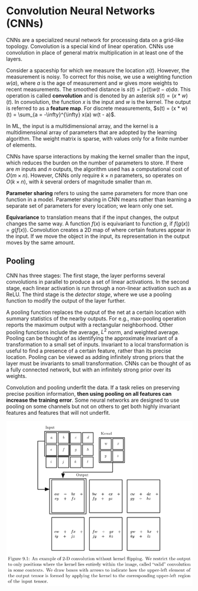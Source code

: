# Convolution Neural Networks (CNNs)
CNNs are a specialized neural network for processing data on a grid-like topology. Convolution is a special kind of linear operation. CNNs use convolution in place of general matrix multiplication in at least one of the layers. 

Consider a spaceship for which we measure the location $x(t)$. However, the measurement is noisy. To correct for this noise, we use a weighting function $w(a)$, where $a$ is the age of measurement and $w$ gives more weights to recent measurements. The smoothed distance is $s(t) = \int x(t) w(t - a) da$. This operation is called **convolution** and is denoted by an asterisk $s(t) = (x * w)(t)$. In convolution, the function $x$ is the input and $w$ is the kernel. The output is referred to as a **feature map**. For discrete measurements, $s(t) = (x * w)(t) = \sum_{a = -\infty}^{\infty} x(a) w(t - a)$.

In ML, the input is a multidimensional array, and the kernel is a multidimensional array of parameters that are adopted by the learning algorithm. The weight matrix is sparse, with values only for a finite number of elements. 

CNNs have sparse interactions by making the kernel smaller than the input, which reduces the burden on the number of parameters to store. If there are $m$ inputs and $n$ outputs, the algorithm used has a computational cost of $O(m\times n)$. However, CNNs only require $k \times n$ parameters, so operates on $O(k \times n)$, with $k$ several orders of magnitude smaller than $m$. 

__Parameter sharing__ refers to using the same parameters for more than one function in a model. Parameter sharing in CNN means rather than learning a separate set of parameters for every location; we learn only one set. 

__Equivariance__ to translation means that if the input changes, the output changes the same way. A function $f(x)$ is equivariant to function $g$, if $f(g(x)) = g(f(x))$. Convolution creates a 2D map of where certain features appear in the input. If we move the object in the input, its representation in the output moves by the same amount. 

## Pooling

CNN has three stages: The first stage, the layer performs several convolutions in parallel to produce a set of linear activations. In the second stage, each linear activation is run through a non-linear activation such as a ReLU. The third stage is the *detector stage*, where we use a pooling function to modify the output of the layer further. 

A pooling function replaces the output of the net at a certain location with summary statistics of the nearby outputs. For e.g., max-pooling operation reports the maximum output with a rectangular neighborhood. Other pooling functions include the average, $L^2$ norm, and weighted average. Pooling can be thought of as identifying the approximate invariant of a transformation to a small set of inputs. Invariant to a local transformation is useful to find a presence of a certain feature, rather than its precise location. Pooling can be viewed as adding infinitely strong priors that the layer must be invariants to small transformation. CNNs can be thought of as a fully connected network, but with an infinitely strong prior over its weights. 

Convolution and pooling underfit the data. If a task relies on preserving precise position information, __then using pooling on all features can increase the training error__. Some neural networks are designed to use pooling on some channels but not on others to get both highly invariant features and features that will not underfit.

![](cnn.png)

